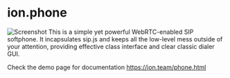 # ion.phone
![Screenshot](https://ion.team/images/ionphone.png)
This is a simple yet powerful WebRTC-enabled SIP softphone. It incapsulates sip.js and keeps all the low-level mess outside of your attention, providing effective class interface and clear classic dialer GUI.

Check the demo page for documentation https://ion.team/phone.html